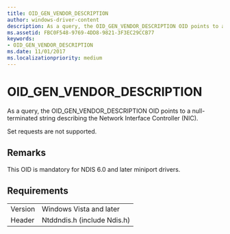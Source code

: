 ```yaml
---
title: OID_GEN_VENDOR_DESCRIPTION
author: windows-driver-content
description: As a query, the OID_GEN_VENDOR_DESCRIPTION OID points to a null-terminated string describing the Network Interface Controller (NIC).  
ms.assetid: FBC0F548-9769-4DD8-9821-3F3EC29CCB77
keywords:
- OID_GEN_VENDOR_DESCRIPTION
ms.date: 11/01/2017
ms.localizationpriority: medium
---
```


# OID_GEN_VENDOR_DESCRIPTION

As a query, the OID_GEN_VENDOR_DESCRIPTION OID points to a null-terminated string describing the Network Interface Controller (NIC). 

Set requests are not supported.

## Remarks

This OID is mandatory for NDIS 6.0 and later miniport drivers.

## Requirements

| | |
| --- | --- |
| Version | Windows Vista and later |
| Header | Ntddndis.h (include Ndis.h) |

